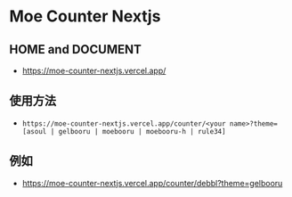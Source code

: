 # Moe Counter Nextjs

## HOME and DOCUMENT

- https://moe-counter-nextjs.vercel.app/

## 使用方法

- `https://moe-counter-nextjs.vercel.app/counter/<your name>?theme=[asoul | gelbooru | moebooru | moebooru-h | rule34]`

## 例如

- https://moe-counter-nextjs.vercel.app/counter/debbl?theme=gelbooru
